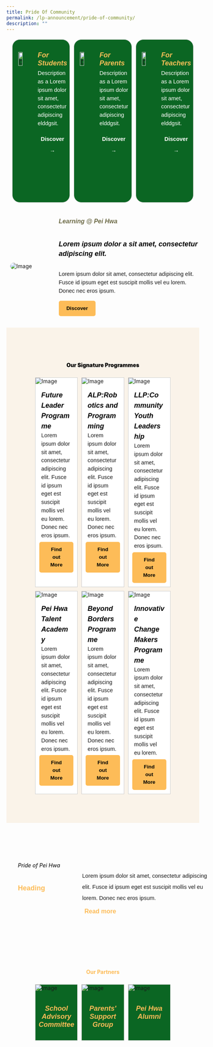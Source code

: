 ```yaml
---
title: Pride Of Community
permalink: /lp-announcement/pride-of-community/
description: ""
---
```

<div style="display: flex;margin:10px;justify-content: center;">
<div style="border-radius: 20px;flex: 1;border: 1px solid #ccc; display: flex; width:23%; gap: 15px; margin:5px;background-color: #0B6623;padding: 15px;box-sizing: border-box;" class="rectangle"> 
	<img alt="Description of the image" style="width: 30%;height: auto;object-fit: cover; margin-top:17px;" src="https://img.icons8.com/ios/50/FAB005/open-book--v1.png"> 
	<div style="color:white;"> 
		<h5 style="font-weight: 700;margin: 0;color:#F8BF58;font-size:18px;margin-top:15px; font-family:sans-serif;" class="header">For Students</h5> 
		<p style="font-size:14.5px; line-height:1.5 ;margin-top:5px; font-family:sans-serif;" class="description">Description as a Lorem ipsum dolor sit amet, consectetur adipiscing elddgsit.</p> 
		<button style="color: white; background-color: transparent;background-repeat: no-repeat;border: none;cursor: pointer; font-size:14.5px; line-height:2;font-family:sans-serif;font-weight:bold">Discover →</button>
	</div> 
</div>

<div style="border-radius: 20px;flex: 1;border: 1px solid #ccc; display: flex; width:23%; gap: 15px; margin:5px;background-color: #0B6623;padding: 15px;box-sizing: border-box;" class="rectangle"> 
	<img alt="Description of the image" style="width: 30%;height: auto;object-fit: cover; margin-top:17px;" src="https://img.icons8.com/external-vitaliy-gorbachev-lineal-vitaly-gorbachev/60/FAB005/external-family-chinese-new-year-vitaliy-gorbachev-lineal-vitaly-gorbachev.png"> 
	<div style="color:white;"> 
		<h5 style="font-family:sans-serif;font-weight: 700;margin: 0;color:#F8BF58;font-size:18px;margin-top:15px;" class="header">For Parents</h5> 
		<p style="font-size:14.5px; line-height:1.5 ;margin-top:5px; font-family:sans-serif;" class="description">Description as a Lorem ipsum dolor sit amet, consectetur adipiscing elddgsit.</p> 
	<button style="color: white; background-color: transparent;background-repeat: no-repeat;border: none;cursor: pointer; font-size:14.5px; line-height:2;font-family:sans-serif;font-weight:bold">Discover →</button>
	</div> 
</div>

<div style="border-radius: 20px;flex: 1;border: 1px solid #ccc; display: flex; width:23%; gap: 15px; margin:5px;background-color: #0B6623;padding: 15px;box-sizing: border-box;" class="rectangle"> 
	<img alt="Description of the image" style="width: 30%;height: auto;object-fit: cover; margin-top:17px;" src="https://img.icons8.com/pastel-glyph/64/FAB005/physics-book.png"> 
	<div style="color:white;"> 
		<h5 style="font-weight: 700;margin: 0;color:#F8BF58;font-size:18px;margin-top:15px; font-family:sans-serif;" class="header">For Teachers</h5> 
		<p style="font-size:14.5px; line-height:1.5 ;margin-top:5px; font-family:sans-serif;" class="description">Description as a Lorem ipsum dolor sit amet, consectetur adipiscing elddgsit.</p> 
<button style="color: white; background-color: transparent;background-repeat: no-repeat;border: none;cursor: pointer; font-size:14.5px; line-height:2; font-family:sans-serif;font-weight:bold">Discover →</button>
	</div> 
</div>
</div>

<div style="margin-top:20px; width:100%; padding: 10px; display: flex; align-items: center;" class="box"> 
	<img class="image" alt="Image" style="max-width: 300px; margin-right: 70px;border-radius: 20px" src="https://i.scdn.co/image/ab67616d00001e02af08a1c1088b457401e7d4fc"> 
	<div style="flex: 1;" class="content"> 
		<h6 style="margin-top: 5px;color:#6d6b47;font-weight: 700;font-size:16px; font-family:sans-serif;">Learning @ Pei Hwa</h6> 
		<h5 style="margin-top: 5px;color:black;font-weight: 900;font-size:18px; font-family:sans-serif;line-height:1.4">Lorem ipsum dolor a sit amet, consectetur adipiscing elit.</h5> 
		<p style="font-size:14.5px; line-height:1.5 ;margin-top:5px; font-family:sans-serif;" class="description">Lorem ipsum dolor sit amet, consectetur adipiscing elit. Fusce id ipsum eget est suscipit mollis vel eu lorem. Donec nec eros ipsum.</p>
				<button style="background-color: #FDBC58; color: black;padding: 10px 20px; border: none; border-radius: 5px;&nbsp;font-size:14.5px; line-height:1.5;font-family:sans-serif;font-weight:bold;">Discover</button>
	</div> 
</div>

<div style="background-color:#FAF3E9;padding:70px;margin-top:20px;">
<h4 style="text-align:center;text-align:center; color:black; font-weight:900;">Our Signature Programmes</h4>

<div style="display:flex;">
	
<div style="flex: 1;border: 1px solid #ccc; padding: 0px; display: flex; flex-direction: column;width:23%;gap: 15px;margin:5px; background-color:white;" class="box"> 
	<img style="max-width: 100%;" class="image" alt="Image" src="https://www.allkpop.com/upload/2022/09/content/080142/web_data/allkpop_1662615842_20220908-highlight.jpg"> 
	<div style="flex: 1;" class="content"> 
		<h5 style="color:black;font-family:sans-serif;font-weight:700;font-size:18px;margin:0px 15px;text-align:left;line-height:1.5;">Future Leader Programme</h5> 
		<p style="font-size:14.5px; line-height:1.5;margin:0 15px;font-family:sans-serif;text-align:left;font-weight:normal;">Lorem ipsum dolor sit amet, consectetur adipiscing elit. Fusce id ipsum eget est suscipit mollis vel eu lorem. Donec nec eros ipsum.</p>
		<button style="background-color: #FDBC58; color: black; margin:10px;padding: 10px 20px; border: none; border-radius: 5px;&nbsp;font-size:14.5px; line-height:1.5;margin-top:5px; font-family:sans-serif;font-weight:bold">Find out More </button>
	</div> 
</div>

<div style="flex: 1;border: 1px solid #ccc; padding: 0px; display: flex; flex-direction: column;width:23%;gap: 15px;margin:5px; background-color:white;" class="box"> 
	<img style="max-width: 100%;" class="image" alt="Image" src="https://www.allkpop.com/upload/2022/09/content/080142/web_data/allkpop_1662615842_20220908-highlight.jpg"> 
	<div style="flex: 1;" class="content"> 
		<h5 style="color:black;font-family:sans-serif;font-weight:700;font-size:18px;margin:0px 15px;text-align:left;line-height:1.5;">ALP:Robotics and Programming</h5> 
				<p style="font-size:14.5px; line-height:1.5;margin:0 15px;font-family:sans-serif;text-align:left;font-weight:normal;">Lorem ipsum dolor sit amet, consectetur adipiscing elit. Fusce id ipsum eget est suscipit mollis vel eu lorem. Donec nec eros ipsum.</p>
		<button style="background-color: #FDBC58; color: black; margin:10px;padding: 10px 20px; border: none; border-radius: 5px;&nbsp;font-size:14.5px; line-height:1.5;margin-top:5px; font-family:sans-serif;font-weight:bold">Find out More </button>
	</div> 
</div>
	<div style="flex: 1;border: 1px solid #ccc; padding: 0px; display: flex; flex-direction: column;width:23%;gap: 15px;margin:5px; background-color:white;" class="box"> 
	<img style="max-width: 100%;" class="image" alt="Image" src="https://www.allkpop.com/upload/2022/09/content/080142/web_data/allkpop_1662615842_20220908-highlight.jpg"> 
	<div style="flex: 1;" class="content"> 
		<h5 style="color:black;font-family:sans-serif;font-weight:700;font-size:18px;margin:0px 15px;text-align:left;line-height:1.5;">LLP:Community Youth Leadership</h5> 
				<p style="font-size:14.5px; line-height:1.5;margin:0 15px;font-family:sans-serif;text-align:left;font-weight:normal;">Lorem ipsum dolor sit amet, consectetur adipiscing elit. Fusce id ipsum eget est suscipit mollis vel eu lorem. Donec nec eros ipsum.</p>
		<button style="background-color: #FDBC58; color: black; margin:10px;padding: 10px 20px; border: none; border-radius: 5px;&nbsp;font-size:14.5px; line-height:1.5;margin-top:5px; font-family:sans-serif;font-weight:bold">Find out More </button>
	</div> 
</div>
</div>

<div style="display:flex;">
	
<div style="flex: 1;border: 1px solid #ccc; padding: 0px; display: flex; flex-direction: column;width:23%;gap: 15px;margin:5px; background-color:white;" class="box"> 
	<img style="max-width: 100%;" class="image" alt="Image" src="https://www.allkpop.com/upload/2022/09/content/080142/web_data/allkpop_1662615842_20220908-highlight.jpg"> 
	<div style="flex: 1;" class="content"> 
		<h5 style="color:black;font-family:sans-serif;font-weight:700;font-size:18px;margin:0px 15px;text-align:left;line-height:1.5;">Pei Hwa Talent Academy</h5> 
				<p style="font-size:14.5px; line-height:1.5;margin:0 15px;font-family:sans-serif;text-align:left;font-weight:normal;">Lorem ipsum dolor sit amet, consectetur adipiscing elit. Fusce id ipsum eget est suscipit mollis vel eu lorem. Donec nec eros ipsum.</p>
		<button style="background-color: #FDBC58; color: black; margin:10px;padding: 10px 20px; border: none; border-radius: 5px;&nbsp;font-size:14.5px; line-height:1.5;margin-top:5px; font-family:sans-serif;font-weight:bold">Find out More </button>
	</div> 
</div>

<div style="flex: 1;border: 1px solid #ccc; padding: 0px; display: flex; flex-direction: column;width:23%;gap: 15px;margin:5px; background-color:white;" class="box"> 
	<img style="max-width: 100%;" class="image" alt="Image" src="https://www.allkpop.com/upload/2022/09/content/080142/web_data/allkpop_1662615842_20220908-highlight.jpg"> 
	<div style="flex: 1;" class="content"> 
		<h5 style="color:black;font-family:sans-serif;font-weight:700;font-size:18px;margin:0px 15px;text-align:left;line-height:1.5;">Beyond Borders Programme</h5> 
				<p style="font-size:14.5px; line-height:1.5;margin:0 15px;font-family:sans-serif;text-align:left;font-weight:normal;">Lorem ipsum dolor sit amet, consectetur adipiscing elit. Fusce id ipsum eget est suscipit mollis vel eu lorem. Donec nec eros ipsum.</p>
		<button style="background-color: #FDBC58; color: black; margin:10px;padding: 10px 20px; border: none; border-radius: 5px;&nbsp;font-size:14.5px; line-height:1.5;margin-top:5px; font-family:sans-serif;font-weight:bold">Find out More </button>
	</div> 
</div>
	<div style="flex: 1;border: 1px solid #ccc; padding: 0px; display: flex; flex-direction: column;width:23%;gap: 15px;margin:5px; background-color:white;" class="box"> 
	<img style="max-width: 100%;" class="image" alt="Image" src="https://www.allkpop.com/upload/2022/09/content/080142/web_data/allkpop_1662615842_20220908-highlight.jpg"> 
	<div style="flex: 1;" class="content"> 
		<h5 style="color:black;font-family:sans-serif;font-weight:700;font-size:18px;margin:0px 15px;text-align:left;line-height:1.5;">Innovative ChangeMakers Programme</h5> 
				<p style="font-size:14.5px; line-height:1.5;margin:0 15px;font-family:sans-serif;text-align:left;font-weight:normal;">Lorem ipsum dolor sit amet, consectetur adipiscing elit. Fusce id ipsum eget est suscipit mollis vel eu lorem. </p>
		<button style="background-color: #FDBC58; color: black; margin:10px;padding: 10px 20px; border: none; border-radius: 5px;&nbsp;font-size:14.5px; line-height:1.5;margin-top:5px; font-family:sans-serif;font-weight:bold">Find out More </button>
	</div> 
</div>
</div>
</div>

<div style="width:100%; padding: 30px; display: flex; align-items: center;" class="box"> 
	<div style="flex: 1;" class="content"> 
		<h6 style="color: black;text-align:left;">Pride of Pei Hwa</h6> 
		<p style="font-size:18px; line-height:2;font-family:sans-serif;margin: 0;text-align:left;"><strong style="color:#FDBC58; font-weight:900;font-family:sans-serif;">Heading</strong></p> 
	</div> 
	<div style="flex: 2;justify-content: space-between;" class="content">
		<h6></h6><br><br><br>
		<p style="margin: 10px 0;font-size:14.5px; line-height:2;font-family:sans-serif;text-align:left;">Lorem ipsum dolor sit amet, consectetur adipiscing elit. Fusce id ipsum eget est suscipit mollis vel eu lorem. Donec nec eros ipsum.</p>
		<button style="margin:0px;background-color: transparent;background-repeat: no-repeat;border: none; border-radius: 5px; font-size: 16px;"><strong style="font-size: 16px;color: #FDBC58; font-weight:900;">Read more </strong></button>
	</div> 
</div>

<div style="padding:70px;margin-top:20px;">
<h4 style="text-align:center; color:#FDBC58; font-weight:bold;">Our Partners</h4>

<div style="display:flex;">
	
<div style="flex: 1;border: 1px solid #ccc; padding: 0px; display: flex; flex-direction: column;width:33%;gap: 10px;margin:5px; background-color:white;background-color: #0B6623;" class="box"> 
	<img style="max-width: 100%;" class="image" alt="Image" src="https://www.allkpop.com/upload/2022/09/content/080142/web_data/allkpop_1662615842_20220908-highlight.jpg"> 
	<div style="flex: 1;" class="content"> 
		<h5 style="color:#FDBC58;font-family:sans-serif;font-weight:bold;text-align:center;font-size:18px;">School Advisory Committee</h5> 
	</div> 
</div>

<div style="flex: 1;border: 1px solid #ccc; padding: 0px; display: flex; flex-direction: column;width:33%;gap: 10px;margin:5px; background-color:white;background-color: #0B6623;" class="box"> 
	<img style="max-width: 100%;" class="image" alt="Image" src="https://www.allkpop.com/upload/2022/09/content/080142/web_data/allkpop_1662615842_20220908-highlight.jpg"> 
	<div style="flex: 1;" class="content"> 
		<h5 style="color:#FDBC58;font-family:sans-serif;font-weight:bold;text-align:center;font-size:18px;">Parents' Support <br>Group</h5> 
	</div> 
</div>
	
<div style="flex: 1;border: 1px solid #ccc; padding: 0px; display: flex; flex-direction: column;width:33%;gap: 10px;margin:5px; background-color:white;background-color: #0B6623;" class="box"> 
	<img style="max-width: 100%;" class="image" alt="Image" src="https://www.allkpop.com/upload/2022/09/content/080142/web_data/allkpop_1662615842_20220908-highlight.jpg"> 
	<div style="flex: 1;" class="content"> 
		<h5 style="color:#FDBC58;font-family:sans-serif;font-weight:bold;text-align:center;font-size:18px;">Pei Hwa <br>Alumni</h5> 
	</div> 
</div>

</div>
	</div>
